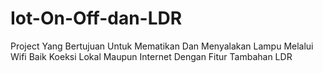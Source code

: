 # Iot-On-Off-dan-LDR
Project Yang Bertujuan Untuk Mematikan Dan Menyalakan Lampu Melalui Wifi Baik Koeksi Lokal Maupun Internet Dengan Fitur Tambahan LDR
